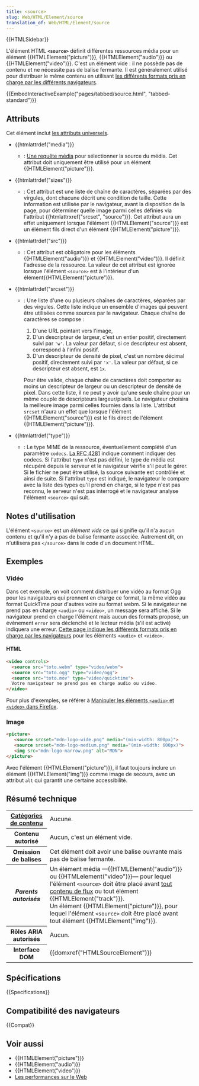 ```yaml
---
title: <source>
slug: Web/HTML/Element/source
translation_of: Web/HTML/Element/source
---
```


{{HTMLSidebar}}

L'élément HTML **`<source>`** définit différentes ressources média pour un élément {{HTMLElement("picture")}}, {{HTMLElement("audio")}} ou {{HTMLElement("video")}}. C'est un élément vide : il ne possède pas de contenu et ne nécessite pas de balise fermante. Il est généralement utilisé pour distribuer le même contenu en utilisant [les différents formats pris en charge par les différents navigateurs](/fr/docs/Web/HTML/formats_media_support).

{{EmbedInteractiveExample("pages/tabbed/source.html", "tabbed-standard")}}

## Attributs

Cet élément inclut [les attributs universels](/fr/docs/Web/HTML/Attributs_universels).

- {{htmlattrdef("media")}}
  - : [Une requête média](/fr/docs/Web/CSS/Requêtes_média/Utiliser_les_Media_queries) pour sélectionner la source du média. Cet attribut doit uniquement être utilisé pour un élément {{HTMLElement("picture")}}.
- {{htmlattrdef("sizes")}}
  - : Cet attribut est une liste de chaîne de caractères, séparées par des virgules, dont chacune décrit une condition de taille. Cette information est utilisée par le navigateur, avant la disposition de la page, pour déterminer quelle image parmi celles définies via l'attribut {{htmlattrxref("srcset", "source")}}. Cet attribut aura un effet uniquement lorsque l'élément {{HTMLElement("source")}} est un élément fils direct d'un élément {{HTMLElement("picture")}}.
- {{htmlattrdef("src")}}
  - : Cet attribut est obligatoire pour les éléments {{HTMLElement("audio")}} et {{HTMLElement("video")}}. Il définit l'adresse de la ressource. La valeur de cet attribut est ignorée lorsque l'élément `<source>` est à l'intérieur d'un élément{{HTMLElement("picture")}}.
- {{htmlattrdef("srcset")}}

  - : Une liste d'une ou plusieurs chaînes de caractères, séparées par des virgules. Cette liste indique un ensemble d'images qui peuvent être utilisées comme sources par le navigateur. Chaque chaîne de caractères se compose :

    1. D'une URL pointant vers l'image,
    2. D'un descripteur de largeur, c'est un entier positif, directement suivi par `'w'`. La valeur par défaut, si ce descripteur est absent, correspond à l'infini positif.
    3. D'un descripteur de densité de pixel, c'est un nombre décimal positif, directement suivi par `'x'`. La valeur par défaut, si ce descripteur est absent, est `1x`.

    Pour être valide, chaque chaîne de caractères doit comporter au moins un descripteur de largeur ou un descripteur de densité de pixel. Dans cette liste, il ne peut y avoir qu'une seule chaîne pour un même couple de descripteurs largeur/pixels. Le navigateur choisira la meilleure image parmi celles fournies dans la liste.
    L'attribut `srcset` n'aura un effet que lorsque l'élément {{HTMLElement("source")}} est le fils direct de l'élément {{HTMLElement("picture")}}.

- {{htmlattrdef("type")}}
  - : Le type MIME de la ressource, éventuellement complété d'un paramètre `codecs`. [La RFC 4281](https://tools.ietf.org/html/rfc4281) indique comment indiquer des codecs. Si l'attribut `type` n'est pas défini, le type de média est récupéré depuis le serveur et le navigateur vérifie s'il peut le gérer. Si le fichier ne peut être utilisé, la source suivante est contrôlée et ainsi de suite. Si l'attribut `type` est indiqué, le navigateur le compare avec la liste des types qu'il prend en charge, si le type n'est pas reconnu, le serveur n'est pas interrogé et le navigateur analyse l'élément `<source>` qui suit.

## Notes d'utilisation

L'élément `<source>` est un _élément vide_ ce qui signifie qu'il n'a aucun contenu et qu'il n'y a pas de balise fermante associée. Autrement dit, on n'utilisera pas `</source>` dans le code d'un document HTML.

## Exemples

### Vidéo

Dans cet exemple, on voit comment distribuer une vidéo au format Ogg pour les navigateurs qui prennent en charge ce format, la même vidéo au format QuickTime pour d'autres voire au format webm. Si le navigateur ne prend pas en charge `<audio>` ou `<video>`, un message sera affiché. Si le navigateur prend en charge l'élément mais aucun des formats proposé, un évènement `error` sera déclenché et le lecteur média (s'il est activé) indiquera une erreur. [Cette page indique les différents formats pris en charge par les navigateurs](/fr/docs/Web/HTML/formats_media_support) pour les éléments `<audio>` et `<video>`.

#### HTML

```html
<video controls>
  <source src="toto.webm" type="video/webm">
  <source src="toto.ogg" type="video/ogg">
  <source src="toto.mov" type="video/quicktime">
  Votre navigateur ne prend pas en charge audio ou video.
</video>
```

Pour plus d'exemples, se référer à [Manipuler les éléments `<audio>` et `<video>` dans Firefox](/fr/docs/Web/HTML/Utilisation_d'audio_et_video_en_HTML5).

### Image

```html
<picture>
   <source srcset="mdn-logo-wide.png" media="(min-width: 800px)">
   <source srcset="mdn-logo-medium.png" media="(min-width: 600px)">
   <img src="mdn-logo-narrow.png" alt="MDN">
</picture>
```

Avec l'élément {{HTMLElement("picture")}}, il faut toujours inclure un élément {{HTMLElement("img")}} comme image de secours, avec un attribut `alt` qui garantit une certaine accessibilité.

## Résumé technique

<table class="properties">
  <tbody>
    <tr>
      <th scope="row">
        <a href="/fr/docs/Web/HTML/Catégorie_de_contenu"
          >Catégories de contenu</a
        >
      </th>
      <td>Aucune.</td>
    </tr>
    <tr>
      <th scope="row">Contenu autorisé</th>
      <td>Aucun, c'est un élément vide.</td>
    </tr>
    <tr>
      <th scope="row">Omission de balises</th>
      <td>
        Cet élément doit avoir une balise ouvrante mais pas de balise fermante.
      </td>
    </tr>
    <tr>
      <th scope="row"><dfn>Parents autorisés</dfn></th>
      <td>
        <div>
          Un élément média —{{HTMLElement("audio")}} ou
          {{HTMLelement("video")}}— pour lequel l'élément
          <code>&#x3C;source></code> doit être placé avant
          <a href="/fr/docs/Web/HTML/Catégorie_de_contenu#Contenu_de_flux"
            >tout contenu de flux</a
          >
          ou tout élément {{HTMLElement("track")}}.
        </div>
        <div>
          Un élément {{HTMLElement("picture")}}, pour lequel l'élément
          <code>&#x3C;source></code> doit être placé avant tout élément
          {{HTMLElement("img")}}.
        </div>
      </td>
    </tr>
    <tr>
      <th scope="row">Rôles ARIA autorisés</th>
      <td>Aucun.</td>
    </tr>
    <tr>
      <th scope="row">Interface DOM</th>
      <td>{{domxref("HTMLSourceElement")}}</td>
    </tr>
  </tbody>
</table>

## Spécifications

{{Specifications}}

## Compatibilité des navigateurs

{{Compat}}

## Voir aussi

- {{HTMLElement("picture")}}
- {{HTMLElement("audio")}}
- {{HTMLElement("video")}}
- [Les performances sur le Web](/fr/docs/Learn/Performance)
